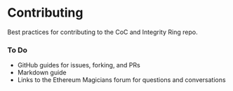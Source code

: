 # Contributing

Best practices for contributing to the CoC and Integrity Ring repo. 

### To Do
- GitHub guides for issues, forking, and PRs
- Markdown guide
- Links to the Ethereum Magicians forum for questions and conversations
